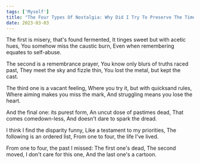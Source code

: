 ```yaml
---
tags: ['Myself']
title: "The Four Types Of Nostalgia: Why Did I Try To Preserve The Timeline?"
date: 2023-03-03
---
```


The first is misery, that's found fermented,
It tinges sweet but with acetic hues,
You somehow miss the caustic burn,
Even when remembering equates to self-abuse.

The second is a remembrance prayer,
You know only blurs of truths raced past,
They meet the sky and fizzle thin,
You lost the metal, but kept the cast.

The third one is a vacant feeling,
Where you try it, but with quicksand rules,
Where aiming makes you miss the mark,
And struggling means you lose the heart.

And the final one: its purest form,
An uncut dose of pastimes dead,
That comes comedown-less,
And doesn't dare to spark the dread.

I think I find the disparity funny,
Like a testament to my priorities,
The following is an ordered list,
From one to four, the life I've lived.

From one to four, the past I missed:
The first one's dead,
The second moved,
I don't care for this one,
And the last one's a cartoon.
